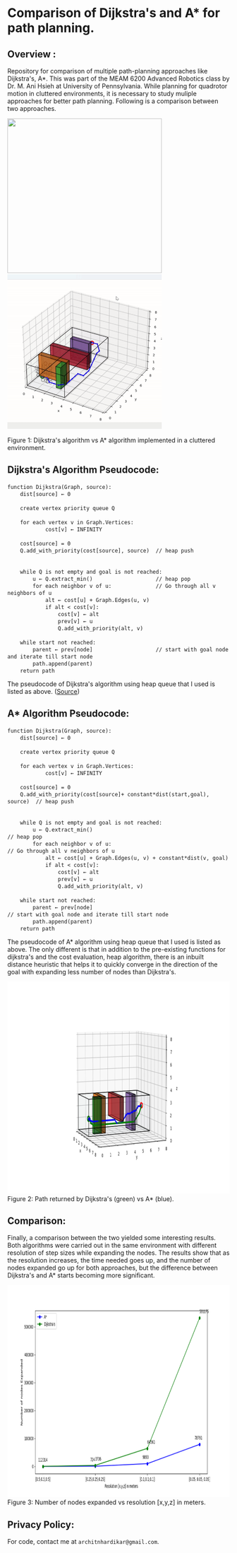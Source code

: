 
# Comparison of Dijkstra's and A* for path planning.
## Overview :
Repository for comparison of multiple path-planning approaches like Dijkstra's, A*. This was part of the MEAM 6200 Advanced Robotics class by Dr. M. Ani Hsieh at University of Pennsylvania. While planning for quadrotor motion in cluttered environments, it is necessary to study muliple approaches for better path planning. Following is a comparison between two approaches.

<img src=docs/dijkstras.gif height="350" width="350" /> <img src=docs/astar.gif height="350" width="350" /> 

Figure 1: Dijkstra's algorithm vs A* algorithm implemented in a cluttered environment.

<p></p>

## Dijkstra's Algorithm Pseudocode:

``` 
function Dijkstra(Graph, source):                                                  
    dist[source] ← 0               
                                                                                
    create vertex priority queue Q                                                       
                                                                                     
    for each vertex v in Graph.Vertices:                                                                                                                                               
            cost[v] ← INFINITY       

    cost[source] = 0
    Q.add_with_priority(cost[source], source)  // heap push                                        
                                                                                              
                                                                                              
    while Q is not empty and goal is not reached:                                                
        u ← Q.extract_min()                    // heap pop                            
        for each neighbor v of u:              // Go through all v neighbors of u                                               
            alt ← cost[u] + Graph.Edges(u, v)                                               
            if alt < cost[v]:                                                                                                  
                cost[v] ← alt                                                                                                  
                prev[v] ← u                                                                                                  
                Q.add_with_priority(alt, v)                                               

    while start not reached:
        parent ← prev[node]                    // start with goal node and iterate till start node   
        path.append(parent)                                                                             
    return path
```                                  

The pseudocode of Dijkstra's algorithm using heap queue that I used is listed as above. ([Source](https://en.wikipedia.org/wiki/Dijkstra's_algorithm)) &emsp;

## A* Algorithm Pseudocode:
``` 
function Dijkstra(Graph, source):                                                  
    dist[source] ← 0               
                                                                                
    create vertex priority queue Q                                                       
                                                                                     
    for each vertex v in Graph.Vertices:                                                                                                                                               
            cost[v] ← INFINITY       

    cost[source] = 0
    Q.add_with_priority(cost[source]+ constant*dist(start,goal), source)  // heap push                                        
                                                                                              
                                                                                              
    while Q is not empty and goal is not reached:                                                
        u ← Q.extract_min()                                              // heap pop                            
        for each neighbor v of u:                                        // Go through all v neighbors of u                                               
            alt ← cost[u] + Graph.Edges(u, v) + constant*dist(v, goal)                                               
            if alt < cost[v]:                                                                                                  
                cost[v] ← alt                                                                                                  
                prev[v] ← u                                                                                                  
                Q.add_with_priority(alt, v)                                               

    while start not reached:
        parent ← prev[node]                                              // start with goal node and iterate till start node   
        path.append(parent)                                                                             
    return path
```                

The pseudocode of A* algorithm using heap queue that I used is listed as above. The only different is that in addition to the pre-existing functions for dijkstra's and the cost evaluation, heap algorithm, there is an inbuilt distance heuristic that helps it to quickly converge in the direction of the goal with expanding less number of nodes than Dijkstra's.


<img src=docs/astar_dijkstra.png height="480" width="930" /> 
Figure 2: Path returned by Dijkstra's (green) vs A* (blue).


## Comparison:
Finally, a comparison between the two yielded some interesting results. Both algorithms were carried out in the same environment with different resolution of step sizes while expanding the nodes. The results show that as the resolution increases, the time needed goes up, and the number of nodes expanded go up for both approaches, but the difference between Dijkstra's and A* starts becoming more significant. 

<img src=docs/statistics.png height="480" width="930" /> 
Figure 3: Number of nodes expanded vs resolution [x,y,z] in meters.

## Privacy Policy:
For code, contact me at ```architnhardikar@gmail.com```.
